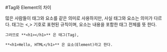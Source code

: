 #Tag와 Element의 차이

많은 사람들이 태그와 요소를 같은 의미로 사용하지만, 사실 태그와 요소는 의미가 다르다.
태그는 <,> 기호로 표현된 규칙이며, 요소는 내용을 포함한 태그 전체를 뜻 한다.

```
그러므로 **<h1></h1>** 은 태그(Tag),

**<h1>Hello, HTML</h1>** 은 요소(Element)라고 한다.
```
